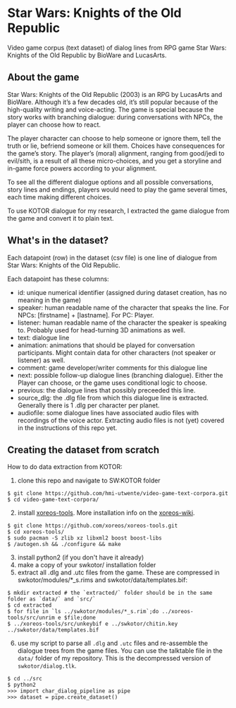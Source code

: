 # Star Wars: Knights of the Old Republic 
Video game corpus (text dataset) of dialog lines from RPG game Star Wars: Knights of the Old Republic by BioWare and LucasArts.

## About the game
Star Wars: Knights of the Old Republic (2003) is an RPG by LucasArts and BioWare. 
Although it’s a few decades old, it’s still popular because of the high-quality writing and voice-acting. 
The game is special because the story works with branching dialogue: during conversations with NPCs, the player can choose how to react.

The player character can choose to help someone or ignore them, tell the truth or lie, befriend someone or kill them. 
Choices have consequences for the game’s story. The player’s (moral) alignment, ranging from good/jedi to evil/sith, is a result of all these micro-choices, and you get a storyline and in-game force powers according to your alignment.

To see all the different dialogue options and all possible conversations, story lines and endings, players would need to play the game several times, each time making different choices.

To use KOTOR dialogue for my research, I extracted the game dialogue from the game and convert it to plain text.

## What's in the dataset?
Each datapoint (row) in the dataset (csv file) is one line of dialogue from Star Wars: Knights of the Old Republic.

Each datapoint has these columns:
- id: unique numerical identifier (assigned during dataset creation, has no meaning in the game)
- speaker: human readable name of the character that speaks the line. For NPCs: [firstname] + [lastname]. For PC: Player. 
- listener: human readable name of the character the speaker is speaking to. Probably used for head-turning 3D animations as well.
- text: dialogue line
- animation: animations that should be played for conversation participants. Might contain data for other characters (not speaker or listener) as well.
- comment: game developer/writer comments for this dialogue line
- next: possible follow-up dialogue lines (branching dialogue). Either the Player can choose, or the game uses conditional logic to choose.
- previous: the dialogue lines that possibly preceeded this line.
- source_dlg: the .dlg file from which this dialogue line is extracted. Generally there is 1 .dlg per character per planet. 
- audiofile: some dialogue lines have associated audio files with recordings of the voice actor. Extracting audio files is not (yet) covered in the instructions of this repo yet. 


## Creating the dataset from scratch
How to do data extraction from KOTOR:

1. clone this repo and navigate to SW:KOTOR folder
```
$ git clone https://github.com/hmi-utwente/video-game-text-corpora.git
$ cd video-game-text-corpora/
```
2. install [xoreos-tools](https://github.com/xoreos/xoreos-tools). More installation info on the [xoreos-wiki](https://wiki.xoreos.org/).
```
$ git clone https://github.com/xoreos/xoreos-tools.git
$ cd xoreos-tools/
$ sudo pacman -S zlib xz libxml2 boost boost-libs
$ /autogen.sh && ./configure && make
```
3. install python2 (if you don't have it already)
4. make a copy of your swkotor/ installation folder
5. extract all .dlg and .utc files from the game. These are compressed in swkotor/modules/*_s.rims and swkotor/data/templates.bif:
```
$ mkdir extracted # the `extracted/` folder should be in the same folder as `data/` and `src/`
$ cd extracted
$ for file in `ls ../swkotor/modules/*_s.rim`;do ../xoreos-tools/src/unrim e $file;done
$ ../xoreos-tools/src/unkeybif e ../swkotor/chitin.key ../swkotor/data/templates.bif
```
6. use my script to parse all `.dlg` and `.utc` files and re-assemble the dialogue trees from the game files. 
You can use the talktable file in the `data/` folder of my repository. This is the decompressed version of `swkotor/dialog.tlk`.
```
$ cd ../src
$ python2
>>> import char_dialog_pipeline as pipe
>>> dataset = pipe.create_dataset()
```
